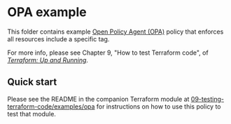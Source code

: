 # OPA example

This folder contains example [Open Policy Agent (OPA)](https://www.openpolicyagent.org/) policy that enforces all
resources include a specific tag.

For more info, please see Chapter 9, "How to test Terraform code", of
_[Terraform: Up and Running](http://www.terraformupandrunning.com)_.

## Quick start

Please see the README in the companion Terraform module at
[09-testing-terraform-code/examples/opa](../../terraform/09-testing-terraform-code/examples/opa) for instructions on
how to use this policy to test that module.
